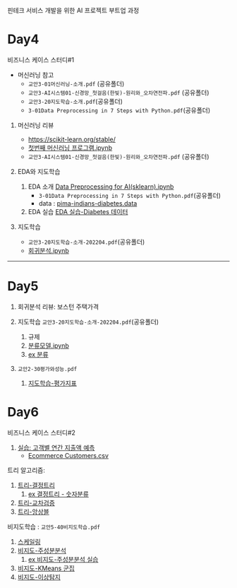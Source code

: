 핀테크 서비스 개발을 위한 AI 프로젝트 부트업 과정

# Day4

비즈니스 케이스 스터디#1

- 머신러닝 참고
   - `교안3-01머신러닝-소개.pdf` (공유폴더)
   - `교안3-AI시스템01-신경망_첫걸음(한빛)-원리와_오차연전파.pdf` (공유폴더)
   - `교안3-20지도학습-소개.pdf`(공유폴더)
   - `3-01Data Preprocessing in 7 Steps with Python.pdf`(공유폴더)

1. 머신러닝 리뷰
   - https://scikit-learn.org/stable/
   - [첫번째 머신러닝 프로그램.ipynb](notebooks/3-01첫번째머신러닝1.ipynb)
   - `교안3-AI시스템01-신경망_첫걸음(한빛)-원리와_오차연전파.pdf` (공유폴더)

2. EDA와 지도학습
   1. EDA 소개 [Data Preprocessing for AI(sklearn).ipynb](notebooks/3-02Data%20Preprocessing%20for%20AI(sklearn).ipynb)
      - `3-01Data Preprocessing in 7 Steps with Python.pdf`(공유폴더)
      - data : [pima-indians-diabetes.data](data/pima-indians-diabetes.data)
   2. EDA 실습 [EDA 실습-Diabetes 데이터](notebooks/3-02Diabetes1-EDA.ipynb)

3. 지도학습
   - `교안3-20지도학습-소개-202204.pdf`(공유폴더)
   - [회귀분석.ipynb](notebooks/3-05-회귀분석.ipynb)


---

# Day5


1. 회귀분석 리뷰: 보스턴 주택가격

2. 지도학습 `교안3-20지도학습-소개-202204.pdf`(공유폴더)
   1. 규제
   1. [분류모델.ipynb](notebooks/3-06-분류모델.ipynb)
   2. [ex 분류](notebooks/3-07지도-분류문제ex1.ipynb)

3. `교안2-30평가와성능.pdf`
   1. [지도학습-평가지표](notebooks/4-01지도학습평가.ipynb)



# Day6

비즈니스 케이스 스터디#2

1. [실습: 고객별 연간 지출액 예측](notebooks/고객데이터분석-고객별연간지출액예측(회귀).ipynb)
      - [Ecommerce Customers.csv](data/Ecommerce%20Customers.csv)

트리 알고리즘:

1. [트리-결정트리](notebooks/4-02결정트리.ipynb)
   1.  [ex 결정트리 - 숫자분류](notebooks/4-02결정트리ex-Digits.ipynb)
2.  [트리-교차검증](notebooks/4-03교차검증_그리드서치.ipynb)
3. [트리-앙상블](notebooks/4-04앙상블.ipynb)


비지도학습 : `교안5-40비지도학습.pdf`

1. [스케일링](notebooks/5-01스케일링.ipynb)
2. [비지도-주성분분석](notebooks/5-02비지도-주성분분석(can).ipynb)
   1. [ex 비지도-주성분분석 실습](notebooks/5-03비지도-주성분분석-교차.ipynb)
3. [비지도-KMeans 군집](notebooks/5-04비지도-KMeans1.ipynb)
4. [비지도-이상탐지](notebooks/5-05비지도-이상탐지.ipynb)
